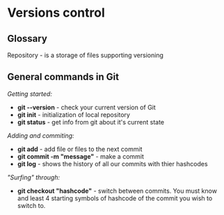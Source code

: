 # **Versions control**

## Glossary

Repository - is a storage of files supporting versioning

## General commands in Git
*Getting started:*
* **git --version** - check your current version of Git
* **git init** - initialization of local repository
* **git status** - get info from git about it's current state

*Adding and commiting:*
* **git add** - add file or files to the next commit
* **git commit -m "message"** - make a commit
* **git log** - shows the history of all our commits with thier hashcodes

*"Surfing" through:*
* **git checkout "hashcode"** - switch between commits. You must know and least 4 starting symbols of hashcode of the commit you wish to switch to. 
